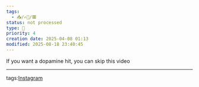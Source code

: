 ```yaml
---
tags:
  - 📥️/✍🏻/🟥
status: not processed
type: 📸
priority: 4
creation date: 2025-04-08 01:13
modified: 2025-08-18 23:40:45
---
```

If you want a dopamine hit, you can skip this video




---
tags:[Instagram](instagram)